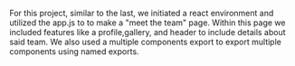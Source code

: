 For this project, similar to the last, we initiated a react environment and utilized the app.js to to make a "meet the team" page. Within this page we included features like a profile,gallery, and header to include details about said team. We also used a multiple components export to export multiple components using named exports.    
 
